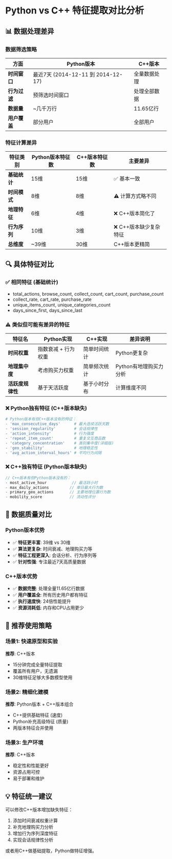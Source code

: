 # Python vs C++ 特征提取对比分析

## 📊 数据处理差异

### 数据筛选策略
| 方面 | Python版本 | C++版本 |
|------|------------|---------|
| **时间窗口** | 最近7天 (2014-12-11 到 2014-12-17) | 全量数据处理 |
| **行为过滤** | 预筛选时间窗口 | 处理全部数据 |
| **数据量** | ~几千万行 | 11.65亿行 |
| **用户覆盖** | 部分用户 | 全部用户 |

### 特征计算差异
| 特征类别 | Python版本特征数 | C++版本特征数 | 主要差异 |
|----------|------------------|---------------|----------|
| **基础统计** | 15维 | 15维 | ✅ 基本一致 |
| **时间模式** | 8维 | 8维 | ⚠️ 计算方式略不同 |
| **地理特征** | 6维 | 4维 | ❌ C++版本简化了 |
| **行为序列** | 10维 | 3维 | ❌ C++版本缺少复杂特征 |
| **总维度** | ~39维 | 30维 | C++版本更精简 |

## 🔍 具体特征对比

### ✅ 相同特征 (基础统计)
- total_actions, browse_count, collect_count, cart_count, purchase_count
- collect_rate, cart_rate, purchase_rate
- unique_items_count, unique_categories_count
- days_since_first, days_since_last

### ⚠️ 类似但可能有差异的特征
| 特征名 | Python实现 | C++实现 | 差异说明 |
|--------|------------|---------|----------|
| **时间权重** | 指数衰减 + 行为权重 | 简单时间统计 | Python更复杂 |
| **地理集中度** | 考虑购买力权重 | 简单频次统计 | Python有地理购买力分析 |
| **活跃度规律性** | 基于天活跃度 | 基于小时分布 | 计算维度不同 |

### ❌ Python独有特征 (C++版本缺失)
```python
# Python版本有但C++版本没有的特征：
- 'max_consecutive_days'      # 最大连续活跃天数
- 'session_regularity'        # 会话规律性
- 'action_intensity'          # 行为强度
- 'repeat_item_count'         # 重复交互商品数
- 'category_concentration'    # 类别集中度(详细版)
- 'geo_stability'             # 地理稳定性
- 'avg_action_interval_hours' # 平均行为间隔
```

### ❌ C++独有特征 (Python版本缺失)
```cpp
// C++版本有但Python版本没有的：
- most_active_hour           // 最活跃小时
- max_daily_actions         // 单日最大行为数
- primary_geo_actions       // 主要地理位置行为数
- mobility_score            // 流动性评分
```

## 🎯 数据质量对比

### Python版本优势
- ✅ **特征更丰富**: 39维 vs 30维
- ✅ **算法更复杂**: 时间衰减、地理购买力等
- ✅ **特征工程更深入**: 会话分析、行为序列等
- ✅ **针对性强**: 专注最近7天高质量数据

### C++版本优势
- ✅ **数据完整**: 处理全量11.65亿行数据
- ✅ **用户覆盖全**: 所有历史用户都有特征
- ✅ **执行速度快**: 24倍性能提升
- ✅ **资源消耗低**: 内存和CPU占用更少

## 🤔 推荐使用策略

### 场景1: 快速原型和实验
**推荐**: C++版本
- 15分钟完成全量特征提取
- 覆盖所有用户，无遗漏
- 30维特征足够大多数模型使用

### 场景2: 精细化建模
**推荐**: Python版本 + C++版本组合
- C++提供基础特征 (速度)
- Python补充高级特征 (质量)
- 两版本特征合并使用

### 场景3: 生产环境
**推荐**: C++版本
- 稳定性和性能更好
- 资源占用可控
- 易于部署和维护

## 💡 特征统一建议

可以修改C++版本增加缺失特征：
1. 添加时间衰减权重计算
2. 补充地理购买力分析
3. 增加行为序列深度特征
4. 实现会话规律性分析

或者用C++做基础提取，Python做特征增强。